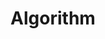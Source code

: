 ---
title: 'Algorithm'
layout: category
permalink: /algorithm/
taxonomy: algorithm
author_profile: true
sidebar_main: true
---